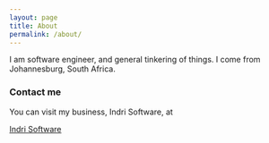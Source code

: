 ```yaml
---
layout: page
title: About
permalink: /about/
---
```


I am software engineer, and general tinkering of things. I come from Johannesburg, South Africa. 

### Contact me

You can visit my business, Indri Software, at

[Indri Software](https://www.indri.co.za)